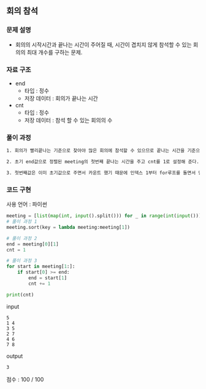 ## 회의 참석

### 문제 설명

- 회의의 시작시간과 끝나는 시간이 주어질 때, 시간이 겹치지 않게 참석할 수 있는 회의의 최대 개수를 구하는 문제.<br>

### 자료 구조

- end<br>
  - 타입 : 정수
  - 저장 데이터 : 회의가 끝나는 시간
- cnt<br>
  - 타입 : 정수
  - 저장 데이터 : 참석 할 수 있는 회의의 수

### 풀이 과정

```txt
1. 회의가 빨리끝나는 기준으로 찾아야 많은 회의에 참석할 수 있으므로 끝나는 시간을 기준으로 오름차순 정렬해준다.

2. 초기 end값으로 정렬된 meeting의 첫번째 끝나는 시간을 주고 cnt를 1로 설정해 준다.

3. 첫번째값은 이미 초기값으로 주면서 카운트 했기 때문에 인덱스 1부터 for루프를 돌면서 만약 시작시간이 끝나는시간과 같거나 크다면 end의 값을 그 값의 끝나는시간 값으로 갱신시켜주고 cnt에 1을 더해준다.
```

### 코드 구현

사용 언어 : 파이썬

```py
meeting = [list(map(int, input().split())) for _ in range(int(input()))]
# 풀이 과정 1
meeting.sort(key = lambda meeting:meeting[1])

# 풀이 과정 2
end = meeting[0][1]
cnt = 1

# 풀이 과정 3
for start in meeting[1:]:
    if start[0] >= end:
        end = start[1]
        cnt += 1

print(cnt)
```

input

```
5
1 4
3 5
2 7
4 6
7 8
```

output

```
3
```

점수 : 100 / 100<br>
